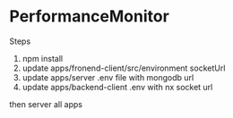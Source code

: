 # PerformanceMonitor

Steps

1. npm install
2. update apps/fronend-client/src/environment socketUrl
3. update apps/server .env file with mongodb url
4. update apps/backend-client .env with nx socket url

then server all apps
